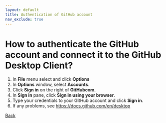 ```yaml
---
layout: default
title: Authentication of GitHub account
nav_exclude: true
---
```


# How to authenticate the GitHub account and connect it to the GitHub Desktop Client?

1. In **File** menu select and click **Options**
2. In **Options** window, select **Accounts**.
3. Click **Sign in** on the right of **GitHubcom**.
4. In **Sign in** pane, click **Sign in using your browser**.
5. Type your credentials to your GitHub account and click **Sign in**.
6. If any problems, see https://docs.github.com/en/desktop

[Back](./index.md)
